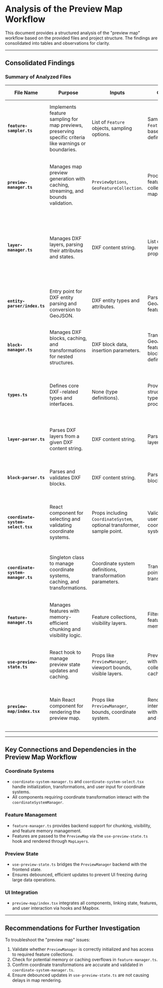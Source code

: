 # Analysis of the Preview Map Workflow

This document provides a structured analysis of the "preview map" workflow based on the provided files and project structure. The findings are consolidated into tables and observations for clarity.

---

## Consolidated Findings

### Summary of Analyzed Files

| File Name | Purpose | Inputs | Outputs | Dependencies | Provided Interfaces | Key Connections | Notable Observations |
|-----------|---------|--------|---------|--------------|---------------------|-----------------|----------------------|
| **`feature-sampler.ts`** | Implements feature sampling for map previews, preserving specific criteria like warnings or boundaries. | List of `Feature` objects, sampling options. | Sampled `Feature` objects based on defined criteria. | `geojson` library, internal functions like `calculateBounds`, `isOnBoundary`. | `FeatureSampler` class, `createFeatureSampler` function. | Works closely with map data management and geojson processing. | Boundaries and warnings handling seem robust, but sampling logic could be optimized for very large datasets. |
| **`preview-manager.ts`** | Manages map preview generation with caching, streaming, and bounds validation. | `PreviewOptions`, `GeoFeatureCollection`. | Processed feature collections for map rendering. | `feature-manager`, `cacheManager`, `coordinateSystemManager`, and various utility functions. | `PreviewManager` class with methods to manage map data and caching. | Integrates tightly with coordinate system management and feature sampling. | High memory usage potential due to caching large feature sets. Coordinate system fallback may need more checks. |
| **`layer-manager.ts`** | Manages DXF layers, parsing their attributes and states. | DXF content string. | List of parsed layers with properties. | `DxfLayer` types, `regex-patterns`. | `LayerManager` class for layer state management. | Supports `entity-parser` and block processing through layer data. | Layer parsing depends heavily on regex accuracy. Edge cases like missing mandatory properties need better handling. |
| **`entity-parser/index.ts`** | Entry point for DXF entity parsing and conversion to GeoJSON. | DXF entity types and attributes. | Parsed GeoJSON features. | Internal parsers for DXF entities, geometry conversions. | Re-exports `entity-parser` utilities and main logic. | Directly utilized by `feature-sampler` and map rendering logic. | Potentially incomplete validation of entity types and data attributes. |
| **`block-manager.ts`** | Manages DXF blocks, caching, and transformations for nested structures. | DXF block data, insertion parameters. | Transformed GeoJSON features from block definitions. | `matrix-transformer`, `geometry` utilities. | `BlockManager` class for block parsing and transformation. | Handles nested block references and integrates with `layer-manager`. | Cache size management is critical to avoid memory overflow during large operations. |
| **`types.ts`** | Defines core DXF-related types and interfaces. | None (type definitions). | Provides structured types for DXF processing. | None. | Exported DXF types for use in all related modules. | Utilized across the codebase for type safety and structured data management. | Complex nested types could benefit from additional simplifications. |
| **`layer-parser.ts`** | Parses DXF layers from a given DXF content string. | DXF content string. | Parsed DXF layers. | Regex-based utilities. | `parseLayers` function for DXF layer extraction. | Used in conjunction with `layer-manager` for layer processing. | Relies on regex patterns, which may fail with unconventional DXF files. |
| **`block-parser.ts`** | Parses and validates DXF blocks. | DXF content string. | Parsed DXF blocks. | Regex utilities, DXF types. | `parseBlocks` function for block extraction. | Works alongside `block-manager` to process block data. | Validation logic for blocks could be expanded to handle more edge cases. |
| **`coordinate-system-select.tsx`** | React component for selecting and validating coordinate systems. | Props including `CoordinateSystem`, optional transformer, sample point. | Validation state, user-selected coordinate system. | React, `lucide-react` icons, coordinate system utilities. | `CoordinateSystemSelect` component. | Interfaces with coordinate system management and validation logic. | Clear UI logic but depends on external validation logic, e.g., transformer. |
| **`coordinate-system-manager.ts`** | Singleton class to manage coordinate systems, caching, and transformations. | Coordinate system definitions, transformation parameters. | Transformed points, cached transformations. | `proj4`, internal utilities for errors, validation. | Singleton `coordinateSystemManager`. | Integral to transforming and managing coordinate systems across the app. | High reliance on caching; needs proper initialization before use. |
| **`feature-manager.ts`** | Manages features with memory-efficient chunking and visibility logic. | Feature collections, visibility layers. | Filtered features, memory stats. | GeoJSON utilities, internal `geoErrorManager`. | `FeatureManager` class with methods to manage features. | Supports other modules that manage or render feature collections. | Could benefit from asynchronous memory cleanup or on-demand chunking. |
| **`use-preview-state.ts`** | React hook to manage preview state updates and caching. | Props like `PreviewManager`, viewport bounds, visible layers. | Preview state with feature collections and cache stats. | `PreviewManager`, cache utilities, coordinate system definitions. | `usePreviewState` hook. | Bridges UI with backend state management for the preview map. | Clear logic but debouncing and caching could delay UI responsiveness in high-load scenarios. |
| **`preview-map/index.tsx`** | Main React component for rendering the preview map. | Props like `PreviewManager`, bounds, coordinate system. | Rendered interactive map with features and controls. | React Mapbox components, `usePreviewState`, and several subcomponents. | `PreviewMap` component. | Core integration point for UI and backend preview functionality. | Dependencies on external Mapbox styles and token could cause runtime issues if unavailable. |

---

## Key Connections and Dependencies in the Preview Map Workflow

### Coordinate Systems
- `coordinate-system-manager.ts` and `coordinate-system-select.tsx` handle initialization, transformations, and user input for coordinate systems.
- All components requiring coordinate transformation interact with the `coordinateSystemManager`.

### Feature Management
- `feature-manager.ts` provides backend support for chunking, visibility, and feature memory management.
- Features are passed to the `PreviewMap` via the `use-preview-state.ts` hook and rendered through `MapLayers`.

### Preview State
- `use-preview-state.ts` bridges the `PreviewManager` backend with the frontend state.
- Ensures debounced, efficient updates to prevent UI freezing during large data operations.

### UI Integration
- `preview-map/index.tsx` integrates all components, linking state, features, and user interaction via hooks and Mapbox.

---

## Recommendations for Further Investigation

To troubleshoot the "preview map" issues:
1. Validate whether `PreviewManager` is correctly initialized and has access to required feature collections.
2. Check for potential memory or caching overflows in `feature-manager.ts`.
3. Confirm coordinate transformations are accurate and validated in `coordinate-system-manager.ts`.
4. Ensure debounced updates in `use-preview-state.ts` are not causing delays in map rendering.
